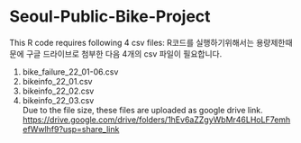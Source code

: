 # Seoul-Public-Bike-Project
This R code requires following 4 csv files:
R코드를 실행하기위해서는 용량제한때문에 구글 드라이브로 첨부한 다음 4개의 csv 파일이 필요합니다.
1. bike_failure_22_01-06.csv 
2. bikeinfo_22_01.csv
3. bikeinfo_22_02.csv
4. bikeinfo_22_03.csv <br> 
Due to the file size, these files are uploaded as google drive link.
https://drive.google.com/drive/folders/1hEv6aZZgyWbMr46LHoLF7emhefWwlhf9?usp=share_link
